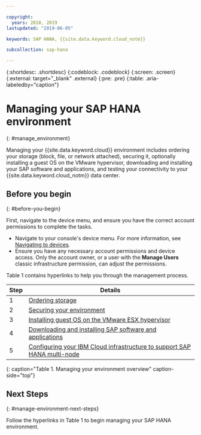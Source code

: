 ```yaml
---

copyright:
  years: 2018, 2019
lastupdated: "2019-06-05"

keywords: SAP HANA, {{site.data.keyword.cloud_notm}}

subcollection: sap-hana

---
```


{:shortdesc: .shortdesc}
{:codeblock: .codeblock}
{:screen: .screen}
{:external: target="_blank" .external}
{:pre: .pre}
{:table: .aria-labeledby="caption"}

# Managing your SAP HANA environment
{: #manage_environment}

Managing your {{site.data.keyword.cloud}} environment includes ordering your storage (block, file, or network attached), securing it, optionally installing a guest OS on the VMware hypervisor, downloading and installing your SAP software and applications, and testing your connectivity to your {{site.data.keyword.cloud_notm}} data center.

## Before you begin
{: #before-you-begin}

First, navigate to the device menu, and ensure you have the correct account permissions to complete the tasks.

* Navigate to your console's device menu. For more information, see [Navigating to devices](/docs/infrastructure/ssh-keys?topic=virtual-servers-navigating-devices).
* Ensure you have any necessary account permissions and device access. Only the account owner, or a user with the **Manage Users** classic infrastructure permission, can adjust the permissions.

Table 1 contains hyperlinks to help you through the management process.

| Step | Details |
| --- | --- |
| 1 | [Ordering storage](/docs/infrastructure/sap-hana?topic=sap-hana-order_storage#order_storage) |
| 2 | [Securing your environment](/docs/infrastructure/sap-hana?topic=sap-hana-secure_environment#secure_environment) |
| 3 | [Installing guest OS on the VMware ESX hypervisor](/docs/infrastructure/sap-hana?topic=sap-hana-install_guest_os#install_guest_os) |
| 4 | [Downloading and installing SAP software and applications](/docs/infrastructure/sap-hana?topic=sap-hana-install_sap#install_sap) |
| 5 | [Configuring your IBM Cloud infrastructure to support SAP HANA multi-node](/docs/infrastructure/sap-hana?topic=sap-hana-multi-node-storage#multi-node-storage)
{: caption="Table 1. Managing your environment overview" caption-side="top"}

## Next Steps
{: #manage-environment-next-steps}

Follow the hyperlinks in Table 1 to begin managing your SAP HANA environment.

